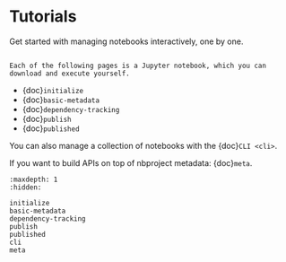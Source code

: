 # Tutorials

Get started with managing notebooks interactively, one by one.

```{note}

Each of the following pages is a Jupyter notebook, which you can download and execute yourself.

```

- {doc}`initialize`
- {doc}`basic-metadata`
- {doc}`dependency-tracking`
- {doc}`publish`
- {doc}`published`

You can also manage a collection of notebooks with the {doc}`CLI <cli>`.

If you want to build APIs on top of nbproject metadata: {doc}`meta`.

```{toctree}
:maxdepth: 1
:hidden:

initialize
basic-metadata
dependency-tracking
publish
published
cli
meta
```
